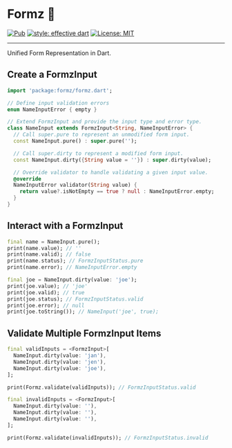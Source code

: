 # Formz 📝

[![Pub](https://img.shields.io/pub/v/formz.svg)](https://pub.dev/packages/formz)
[![style: effective dart](https://img.shields.io/badge/style-effective_dart-40c4ff.svg)](https://github.com/tenhobi/effective_dart)
[![License: MIT](https://img.shields.io/badge/license-MIT-purple.svg)](https://opensource.org/licenses/MIT)

---

Unified Form Representation in Dart.

## Create a FormzInput

```dart
import 'package:formz/formz.dart';

// Define input validation errors
enum NameInputError { empty }

// Extend FormzInput and provide the input type and error type.
class NameInput extends FormzInput<String, NameInputError> {
  // Call super.pure to represent an unmodified form input.
  const NameInput.pure() : super.pure('');

  // Call super.dirty to represent a modified form input.
  const NameInput.dirty({String value = ''}) : super.dirty(value);

  // Override validator to handle validating a given input value.
  @override
  NameInputError validator(String value) {
    return value?.isNotEmpty == true ? null : NameInputError.empty;
  }
}
```

## Interact with a FormzInput

```dart
final name = NameInput.pure();
print(name.value); // ''
print(name.valid); // false
print(name.status); // FormzInputStatus.pure
print(name.error); // NameInputError.empty

final joe = NameInput.dirty(value: 'joe');
print(joe.value); // 'joe'
print(joe.valid); // true
print(joe.status); // FormzInputStatus.valid
print(joe.error); // null
print(joe.toString()); // NameInput('joe', true);
```

## Validate Multiple FormzInput Items

```dart
final validInputs = <FormzInput>[
  NameInput.dirty(value: 'jan'),
  NameInput.dirty(value: 'jen'),
  NameInput.dirty(value: 'joe'),
];

print(Formz.validate(validInputs)); // FormzInputStatus.valid

final invalidInputs = <FormzInput>[
  NameInput.dirty(value: ''),
  NameInput.dirty(value: ''),
  NameInput.dirty(value: ''),
];

print(Formz.validate(invalidInputs)); // FormzInputStatus.invalid
```
